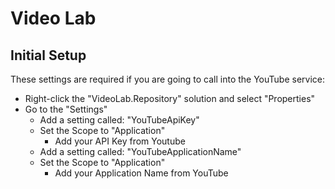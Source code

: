 ﻿# Video Lab

## Initial Setup
These settings are required if you are going to call into the YouTube service:

* Right-click the "VideoLab.Repository" solution and select "Properties"
* Go to the "Settings"
	* Add a setting called: "YouTubeApiKey"
	* Set the Scope to "Application"
		* Add your API Key from Youtube
	* Add a setting called: "YouTubeApplicationName"
	* Set the Scope to "Application"
		* Add your Application Name from YouTube
